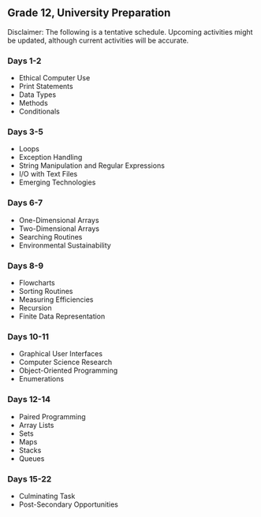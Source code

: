 ## Grade 12, University Preparation

Disclaimer: The following is a tentative schedule. Upcoming activities might be updated, although current activities will be accurate.

### Days 1-2

* Ethical Computer Use
* Print Statements
* Data Types
* Methods
* Conditionals

### Days 3-5

* Loops
* Exception Handling
* String Manipulation and Regular Expressions
* I/O with Text Files
* Emerging Technologies

### Days 6-7

* One-Dimensional Arrays
* Two-Dimensional Arrays
* Searching Routines
* Environmental Sustainability

### Days 8-9

* Flowcharts
* Sorting Routines
* Measuring Efficiencies
* Recursion
* Finite Data Representation

### Days 10-11

* Graphical User Interfaces
* Computer Science Research
* Object-Oriented Programming
* Enumerations

### Days 12-14

* Paired Programming
* Array Lists
* Sets
* Maps
* Stacks
* Queues

### Days 15-22

* Culminating Task
* Post-Secondary Opportunities
